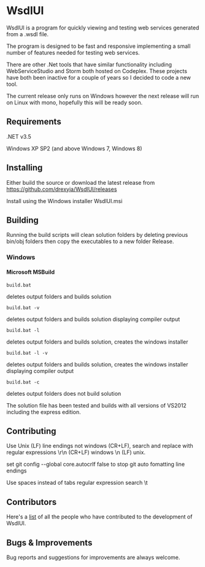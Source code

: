 # WsdlUI 

WsdlUI is a program for quickly viewing and testing web services generated from a .wsdl file. 

The program is designed to be fast and responsive implementing a small number of features needed for testing web services. 

There are other .Net tools that have similar functionality including WebServiceStudio and Storm both hosted on Codeplex. These projects have both been inactive for a couple of years so I decided to code a new tool. 

The current release only runs on Windows however the next release will run on Linux with mono, hopefully this will be ready soon.

## Requirements

.NET v3.5

Windows XP SP2 (and above Windows 7, Windows 8)
 
## Installing

Either build the source or download the latest release from https://github.com/drexyia/WsdlUI/releases

Install using the Windows installer WsdlUI.msi

## Building

Running the build scripts will clean solution folders by deleting previous bin/obj folders then copy the executables to a new folder Release.

### Windows

#### Microsoft MSBuild 

```
build.bat  
```    
deletes output folders and builds solution

```
build.bat -v  
``` 
deletes output folders and builds solution displaying compiler output

```
build.bat -l  
``` 
deletes output folders and builds solution, creates the windows installer

```
build.bat -l -v
```  
deletes output folders and builds solution, creates the windows installer displaying compiler output

```
build.bat -c  
``` 
deletes output folders does not build solution

The solution file has been tested and builds with all versions of VS2012 including the express edition.

## Contributing

Use Unix (LF) line endings not windows (CR+LF), search and replace with regular expressions \r\n (CR+LF) windows \n   (LF) unix.

set git config --global core.autocrlf false to stop git auto fomatting line endings

Use spaces instead of tabs regular expression search \t

## Contributors

Here's a [list](https://github.com/drexyia/WsdlUI/contributors) of all the people who have contributed to the
development of WsdlUI.

## Bugs & Improvements

Bug reports and suggestions for improvements are always welcome.
